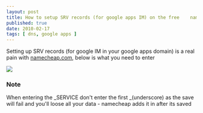 ```yaml
--- 
layout: post
title: How to setup SRV records (for google apps IM) on the free	namecheap.com DNS hosting
published: true
date: 2010-02-17
tags: [ dns, google apps ]
---
```

Setting up SRV records (for google IM in your google apps domain) is a real pain with [namecheap.com](namecheap.com), 
below is what you need to enter

![](http://i.minus.com/ibqVduxG7TujVf.png)

### Note

When entering the _SERVICE don't enter the first _(underscore) 
as the save will fail and you'll loose all your data - namecheap adds it in after its saved
